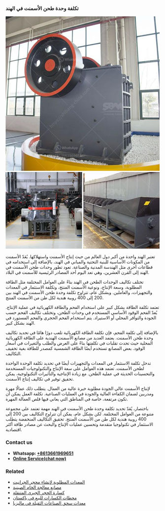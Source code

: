 <h3>تكلفة وحدة طحن الأسمنت في الهند</h3><img src='1701850809.jpg' alt=''><p>تعتبر الهند واحدة من أكبر دول العالم من حيث إنتاج الأسمنت واستهلاكها. يُعَدّ الأسمنت من المكونات الأساسية للبنية التحتية والمباني في الهند، بالإضافة إلى استخدامه في قطاعات أخرى مثل الهندسة المدنية والصناعة. تعود تطور وحدات طحن الأسمنت في الهند إلى القرن العشرين، وهي تعد اليوم أحد المصادر الرئيسية للأسمنت في البلاد.</p><p>تختلف تكاليف الوحدات الطحن في الهند بناءً على العوامل المختلفة مثل الطاقة المطلوبة، وسعة الإنتاج، ونوعية الأسمنت المنتج، وتكلفة الاستثمار في المعدات والتجهيزات، والعاملين. وبشكل عام، تتراوح تكلفة وحدة طحن الأسمنت في الهند بين 200 إلى 400 روبية هندية لكل طن من الأسمنت المنتج.</p><p>تعتمد تكلفة الطاقة بشكل كبير على استخدام الفحم والطاقة الكهربائية في عملية الإنتاج. يُعدّ الفحم الوقود الأساسي المستخدم في وحدات الطحن، وتختلف تكاليف الفحم حسب الجودة والتوافر المحلي أو الاستيراد. يتم استخدام الفحم الحجري والفحم المستورد في الهند بشكل كبير.</p><p>بالإضافة إلى تكلفة الفحم، فإن تكلفة الطاقة الكهربائية تلعب دورًا هامًا في تحديد تكاليف وحدة طحن الأسمنت. يعتمد العديد من مصانع الأسمنت الهندية على الطاقة الكهربائية المحلية حيث تحدث تقلبات في تكلفتها بناءً على العرض والطلب والتغيرات في أسعار الوقود. بعض المصانع تستخدم أيضًا الطاقة الشمسية كمصدر للطاقة بغية تخفيف التكاليف.</p><p>تدخل تكلفة الاستثمار في المعدات والتجهيزات أيضًا في تحديد تكلفة الوحدة الواحدة لطحن الأسمنت. تعتمد هذه العوامل على سعة الإنتاج والتكنولوجيات المستخدمة والتحسينات الحديثة في عملية الطحن. مع زيادة الإنتاجية والتأثيرات التكنولوجية، يمكن تحقيق توفير في تكاليف إنتاج الأسمنت.</p><p>لإنتاج الأسمنت عالي الجودة مطلوبة خبرة عالية من العمال. يتطلب ذلك عمالًا مهرة ومدربين لضمان الكفاءة العالية والجودة في العمليات الصناعية. تكلفة العمل يمكن أن تكون مرتفعة، خاصة في المناطق التي يعاني فيها قلص العمالة المهرة.</p><p>باختصار، يُعَدّ تحديد تكلفة وحدة طحن الأسمنت في الهند مهمة تعتمد على مجموعة متنوعة من العوامل المختلفة. لكن بشكل عام، يمكن أن تتراوح التكاليف بين 200 إلى 400 روبية هندية لكل طن من الأسمنت المنتج. تحقيق التكاليف المنخفضة يتطلب الاستثمار في تكنولوجيا متقدمة وتحسين عمليات الإنتاج والبحث عن مصادر طاقة أكثر اقتصادية.</p><h3>Contact us</h3><ul><li><strong>Whatsapp:&nbsp;<a href="https://wa.me/8613661969651">+8613661969651</a></strong></li><li><a href="https://swt.shibang-china.com/?git&amp;zhl&amp;تكلفة وحدة طحن الأسمنت في الهند"><strong>Online Service(chat now)</strong></a></li></ul><h3>Related</h3><ul><li><a href='المعدات المطلوبة لإنشاء محجر الجرانيت.md'>المعدات المطلوبة لإنشاء محجر الجرانيت</a></li><li><a href='مصانع معالجة الخام الصينية.md'>مصانع معالجة الخام الصينية</a></li><li><a href='كسارة الحجر الجيري المتنقلة.md'>كسارة الحجر الجيري المتنقلة</a></li><li><a href='محطات الكسارات للبيع في باكستان.md'>محطات الكسارات للبيع في باكستان</a></li><li><a href='معدات سحق الصناعات الثقيلة في ماليزيا.md'>معدات سحق الصناعات الثقيلة في ماليزيا</a></li></ul>